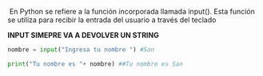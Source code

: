  En Python se refiere a la función incorporada llamada input(). Esta función se utiliza para recibir la entrada del usuario a través del teclado

**INPUT SIMEPRE VA A DEVOLVER UN STRING**

```python
nombre = input("Ingresa tu nombre ") #San

print("Tu nombre es "+ nombre) ##Tu nombre es San

```

